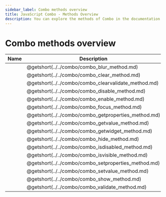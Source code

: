 ```yaml
---
sidebar_label: Combo methods overview
title: JavaScript Combo - Methods Overview 
description: You can explore the methods of Combo in the documentation of the DHTMLX JavaScript UI library. Browse developer guides and API reference, try out code examples and live demos, and download a free 30-day evaluation version of DHTMLX Suite 7.
---
```


# Combo methods overview

| Name                                             | Description                                             |
| ------------------------------------------------ | ------------------------------------------------------- |
| [](../../combo/combo_blur_method.md)          | @getshort(../../combo/combo_blur_method.md)          |
| [](../../combo/combo_clear_method.md)         | @getshort(../../combo/combo_clear_method.md)         |
| [](../../combo/combo_clearvalidate_method.md) | @getshort(../../combo/combo_clearvalidate_method.md) |
| [](../../combo/combo_disable_method.md)       | @getshort(../../combo/combo_disable_method.md)       |
| [](../../combo/combo_enable_method.md)        | @getshort(../../combo/combo_enable_method.md)        |
| [](../../combo/combo_focus_method.md)         | @getshort(../../combo/combo_focus_method.md)         |
| [](../../combo/combo_getproperties_method.md) | @getshort(../../combo/combo_getproperties_method.md) |
| [](../../combo/combo_getvalue_method.md)      | @getshort(../../combo/combo_getvalue_method.md)      |
| [](../../combo/combo_getwidget_method.md)     | @getshort(../../combo/combo_getwidget_method.md)     |
| [](../../combo/combo_hide_method.md)          | @getshort(../../combo/combo_hide_method.md)          |
| [](../../combo/combo_isdisabled_method.md)    | @getshort(../../combo/combo_isdisabled_method.md)    |
| [](../../combo/combo_isvisible_method.md)     | @getshort(../../combo/combo_isvisible_method.md)     |
| [](../../combo/combo_setproperties_method.md) | @getshort(../../combo/combo_setproperties_method.md) |
| [](../../combo/combo_setvalue_method.md)      | @getshort(../../combo/combo_setvalue_method.md)      |
| [](../../combo/combo_show_method.md)          | @getshort(../../combo/combo_show_method.md)          |
| [](../../combo/combo_validate_method.md)      | @getshort(../../combo/combo_validate_method.md)      |